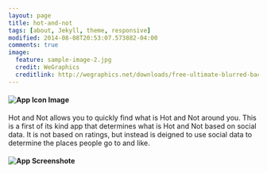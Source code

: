 ```yaml
---
layout: page
title: hot-and-not
tags: [about, Jekyll, theme, responsive]
modified: 2014-08-08T20:53:07.573882-04:00
comments: true
image:
  feature: sample-image-2.jpg
  credit: WeGraphics
  creditlink: http://wegraphics.net/downloads/free-ultimate-blurred-background-pack/
---
```


#### ![App Icon Image](http://a4.mzstatic.com/us/r30/Purple5/v4/17/eb/00/17eb0000-fa74-4743-9555-d2753576e7a3/icon100x100.jpeg)

Hot and Not allows you to quickly find what is Hot and Not around you. This is a first of its kind app that determines what is Hot and Not based on social data. It is not based on ratings, but instead is deigned to use social data to determine the places people go to and like.

#### ![App Screenshote](http://a4.mzstatic.com/us/r30/Purple3/v4/8d/e0/aa/8de0aa14-1da1-8b89-8168-4897621b193e/screen568x568.jpeg)

#### <a href="https://geo.itunes.apple.com/us/app/hot-and-not/id881296364?mt=8" style="display:inline-block;overflow:hidden;background:url(http://linkmaker.itunes.apple.com/images/badges/en-us/badge_appstore-lrg.svg) no-repeat;width:165px;height:40px;"></a>

